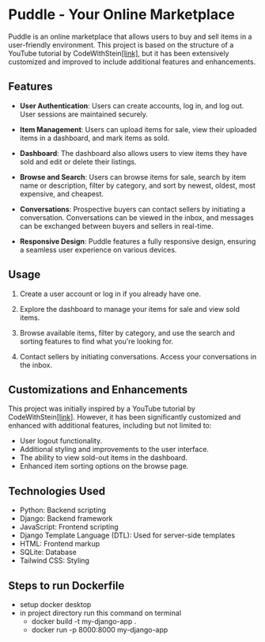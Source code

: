 # Puddle - Your Online Marketplace

Puddle is an online marketplace that allows users to buy and sell items in a user-friendly environment. This project is based on the structure of a YouTube tutorial by CodeWithStein[\[link\]](https://www.youtube.com/watch?v=ZxMB6Njs3ck), but it has been extensively customized and improved to include additional features and enhancements.

## Features

- **User Authentication**: Users can create accounts, log in, and log out. User sessions are maintained securely.

- **Item Management**: Users can upload items for sale, view their uploaded items in a dashboard, and mark items as sold.

- **Dashboard**: The dashboard also allows users to view items they have sold and edit or delete their listings.

- **Browse and Search**: Users can browse items for sale, search by item name or description, filter by category, and sort by newest, oldest, most expensive, and cheapest.

- **Conversations**: Prospective buyers can contact sellers by initiating a conversation. Conversations can be viewed in the inbox, and messages can be exchanged between buyers and sellers in real-time.

- **Responsive Design**: Puddle features a fully responsive design, ensuring a seamless user experience on various devices.

## Usage

1.  Create a user account or log in if you already have one.
    
2.  Explore the dashboard to manage your items for sale and view sold items.
    
3.  Browse available items, filter by category, and use the search and sorting features to find what you're looking for.
    
4.  Contact sellers by initiating conversations. Access your conversations in the inbox.
    

## Customizations and Enhancements

This project was initially inspired by a YouTube tutorial by CodeWithStein[\[link\]](https://www.youtube.com/watch?v=ZxMB6Njs3ck). However, it has been significantly customized and enhanced with additional features, including but not limited to:

-   User logout functionality.
-   Additional styling and improvements to the user interface.
-   The ability to view sold-out items in the dashboard.
-   Enhanced item sorting options on the browse page.

## Technologies Used

- Python: Backend scripting  
- Django: Backend framework
- JavaScript: Frontend scripting 
- Django Template Language (DTL): Used for server-side templates 
- HTML: Frontend markup
- SQLite: Database
- Tailwind CSS: Styling


## Steps to run Dockerfile
- setup docker desktop
- in project directory run this command on terminal
    - docker build -t my-django-app .
    - docker run -p 8000:8000 my-django-app